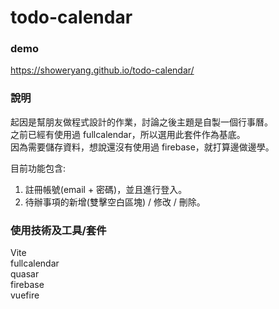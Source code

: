 # todo-calendar
### demo <br>

https://showeryang.github.io/todo-calendar/ <br>

### 說明
起因是幫朋友做程式設計的作業，討論之後主題是自製一個行事曆。<br>
之前已經有使用過 fullcalendar，所以選用此套件作為基底。<br>
因為需要儲存資料，想說還沒有使用過 firebase，就打算邊做邊學。<br>

目前功能包含:<br>
1. 註冊帳號(email + 密碼)，並且進行登入。<br>
2. 待辦事項的新增(雙擊空白區塊) / 修改 / 刪除。<br>

### 使用技術及工具/套件
Vite <br>
fullcalendar <br>
quasar <br>
firebase <br>
vuefire <br>
